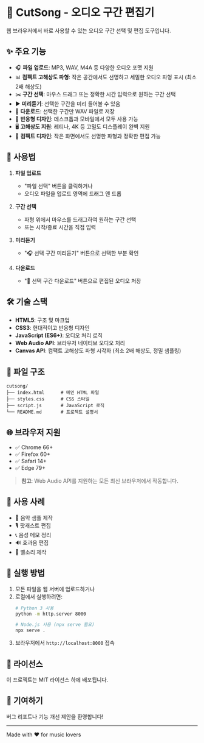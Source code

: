 # 🎵 CutSong - 오디오 구간 편집기

웹 브라우저에서 바로 사용할 수 있는 오디오 구간 선택 및 편집 도구입니다.

## ✨ 주요 기능

- 🎧 **파일 업로드**: MP3, WAV, M4A 등 다양한 오디오 포맷 지원
- 📊 **컴팩트 고해상도 파형**: 작은 공간에서도 선명하고 세밀한 오디오 파형 표시 (최소 2배 해상도)
- ✂️ **구간 선택**: 마우스 드래그 또는 정확한 시간 입력으로 원하는 구간 선택
- ▶️ **미리듣기**: 선택한 구간을 미리 들어볼 수 있음
- 💾 **다운로드**: 선택한 구간만 WAV 파일로 저장
- 📱 **반응형 디자인**: 데스크톱과 모바일에서 모두 사용 가능
- 🖥️ **고해상도 지원**: 레티나, 4K 등 고밀도 디스플레이 완벽 지원
- 📏 **컴팩트 디자인**: 작은 화면에서도 선명한 파형과 정확한 편집 가능

## 🚀 사용법

1. **파일 업로드**
   - "파일 선택" 버튼을 클릭하거나
   - 오디오 파일을 업로드 영역에 드래그 앤 드롭

2. **구간 선택**
   - 파형 위에서 마우스를 드래그하여 원하는 구간 선택
   - 또는 시작/종료 시간을 직접 입력

3. **미리듣기**
   - "🎧 선택 구간 미리듣기" 버튼으로 선택한 부분 확인

4. **다운로드**
   - "💾 선택 구간 다운로드" 버튼으로 편집된 오디오 저장

## 🛠️ 기술 스택

- **HTML5**: 구조 및 마크업
- **CSS3**: 현대적이고 반응형 디자인
- **JavaScript (ES6+)**: 오디오 처리 로직
- **Web Audio API**: 브라우저 네이티브 오디오 처리
- **Canvas API**: 컴팩트 고해상도 파형 시각화 (최소 2배 해상도, 정밀 샘플링)

## 📂 파일 구조

```
cutsong/
├── index.html      # 메인 HTML 파일
├── styles.css      # CSS 스타일
├── script.js       # JavaScript 로직
└── README.md       # 프로젝트 설명서
```

## 🌐 브라우저 지원

- ✅ Chrome 66+
- ✅ Firefox 60+
- ✅ Safari 14+
- ✅ Edge 79+

> **참고**: Web Audio API를 지원하는 모든 최신 브라우저에서 작동합니다.

## 🎯 사용 사례

- 🎼 음악 샘플 제작
- 🎙️ 팟캐스트 편집
- 📞 음성 메모 정리
- 🔊 효과음 편집
- 🎵 벨소리 제작

## 🔧 실행 방법

1. 모든 파일을 웹 서버에 업로드하거나
2. 로컬에서 실행하려면:
   ```bash
   # Python 3 사용
   python -m http.server 8000
   
   # Node.js 사용 (npx serve 필요)
   npx serve .
   ```
3. 브라우저에서 `http://localhost:8000` 접속

## 📝 라이선스

이 프로젝트는 MIT 라이선스 하에 배포됩니다.

## 🤝 기여하기

버그 리포트나 기능 개선 제안을 환영합니다!

---

Made with ❤️ for music lovers 